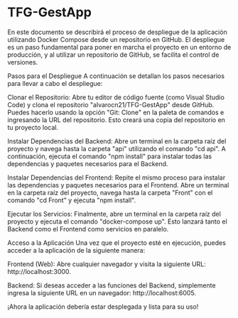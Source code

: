 # TFG-GestApp

En este documento se describirá el proceso de despliegue de la aplicación utilizando Docker Compose desde un repositorio en GitHub. El despliegue es un paso fundamental para poner en marcha el proyecto en un entorno de producción, y al utilizar un repositorio de GitHub, se facilita el control de versiones.

Pasos para el Despliegue
A continuación se detallan los pasos necesarios para llevar a cabo el despliegue:

Clonar el Repositorio: Abre tu editor de código fuente (como Visual Studio Code) y clona el repositorio "alvarocn21/TFG-GestApp" desde GitHub. Puedes hacerlo usando la opción "Git: Clone" en la paleta de comandos e ingresando la URL del repositorio. Esto creará una copia del repositorio en tu proyecto local.

Instalar Dependencias del Backend: Abre un terminal en la carpeta raíz del proyecto y navega hasta la carpeta "api" utilizando el comando "cd api". A continuación, ejecuta el comando "npm install" para instalar todas las dependencias y paquetes necesarios para el Backend.

Instalar Dependencias del Frontend: Repite el mismo proceso para instalar las dependencias y paquetes necesarios para el Frontend. Abre un terminal en la carpeta raíz del proyecto, navega hasta la carpeta "Front" con el comando "cd Front" y ejecuta "npm install".

Ejecutar los Servicios: Finalmente, abre un terminal en la carpeta raíz del proyecto y ejecuta el comando "docker-compose up". Esto lanzará tanto el Backend como el Frontend como servicios en paralelo.

Acceso a la Aplicación
Una vez que el proyecto esté en ejecución, puedes acceder a la aplicación de la siguiente manera:

Frontend (Web): Abre cualquier navegador y visita la siguiente URL: http://localhost:3000.

Backend: Si deseas acceder a las funciones del Backend, simplemente ingresa la siguiente URL en un navegador: http://localhost:6005.

¡Ahora la aplicación debería estar desplegada y lista para su uso!

